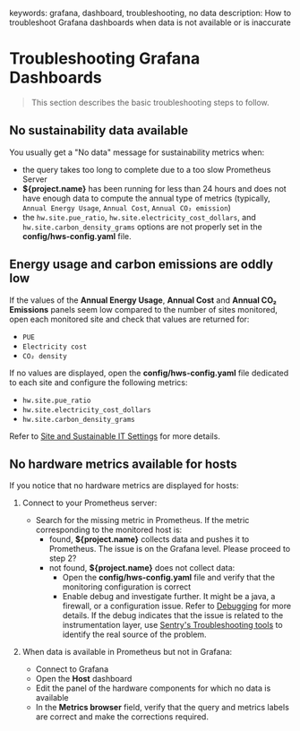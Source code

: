 keywords: grafana, dashboard, troubleshooting, no data
description: How to troubleshoot Grafana dashboards when data is not available or is inaccurate 

# Troubleshooting Grafana Dashboards

<!-- MACRO{toc|fromDepth=1|toDepth=2|id=toc} -->

> This section describes the basic troubleshooting steps to follow.

## No sustainability data available

You usually get a "No data" message for sustainability metrics when:

* the query takes too long to complete due to a too slow Prometheus Server
* **${project.name}** has been running for less than 24 hours and does not have enough data to compute the annual type of metrics (typically, `Annual Energy Usage`, `Annual Cost`, `Annual CO₂ emission`)
* the `hw.site.pue_ratio`, `hw.site.electricity_cost_dollars`, and `hw.site.carbon_density_grams` options are not properly set in the **config/hws-config.yaml** file.

## Energy usage and carbon emissions are oddly low

If the values of the **Annual Energy Usage**, **Annual Cost** and **Annual CO₂ Emissions** panels seem low compared to the number of sites monitored, open each monitored site and check that values are returned for:

* `PUE`
* `Electricity cost`
* `CO₂ density`

If no values are displayed, open the **config/hws-config.yaml** file dedicated to each site and configure the following metrics:

* `hw.site.pue_ratio`
* `hw.site.electricity_cost_dollars`
* `hw.site.carbon_density_grams`

Refer to [Site and Sustainable IT Settings](./configuration/configure-agent.html#Site_and_Sustainable_IT_Settings) for more details.

## No hardware metrics available for hosts

If you notice that no hardware metrics are displayed for hosts:

1. Connect to your Prometheus server:
  
     * Search for the missing metric in Prometheus. If the metric corresponding to the monitored host is:
       * found, **${project.name}** collects data and pushes it to Prometheus. The issue is on the Grafana level. Please proceed to step 2?
       * not found, **${project.name}** does not collect data:
          * Open the **config/hws-config.yaml** file and verify that the monitoring configuration is correct
          * Enable debug and investigate further. It might be a java, a firewall, or a configuration issue. Refer to [Debugging](./debug.html) for more details. If the debug indicates that the issue is related to the instrumentation layer, use [Sentry's Troubleshooting tools](https://d8dt4sd6nzbfc.cloudfront.net/bmc/support/troubleshooting-tools.html) to identify the real source of the problem.

2. When data is available in Prometheus but not in Grafana:

   * Connect to Grafana
   * Open the **Host** dashboard
   * Edit the panel of the hardware components for which no data is available
   * In the **Metrics browser** field, verify that the query and metrics labels are correct and make the corrections required.